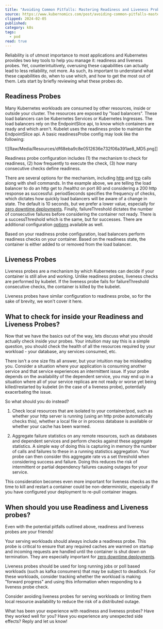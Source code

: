 ```yaml
---
title: "Avoiding Common Pitfalls: Mastering Readiness and Liveness Probes in Kubernetes."
source: https://www.kubernomics.com/post/avoiding-common-pitfalls-mastering-readiness-and-liveness-probes-in-kubernetes
clipped: 2024-02-05
published: 
category: k8s
tags:
  - pod
read: true
---
```


Reliability is of utmost importance to most applications and Kubernetes provides two key tools to help you manage it: readiness and liveness probes. Yet, counterintuitively, overusing these capabilities can actually lead to less reliability, not more. As such, its important to understand what these capabilities do, when to use which, and how to get the most out of them. Lets start by briefly reviewing what these probes do.

## Readiness Probes

Many Kubernetes workloads are consumed by other resources, inside or outside your cluster. The resources are exposed by "load balancers". These load balancers can be Kubernetes Services or Kubernetes Ingresses. The load balancers rely on the EndpointSlice api, to know which containers are ready and which aren't. Kubelet uses the readiness probe to maintain the EndpointSlice api. A basic readinessProbe config may look like the following:

![[Raw/Media/Resources/df68eba9c8e0512636e732f06a391ae8_MD5.png]]

Readiness probe configuration includes (1) the mechanism to check for readiness, (2) how frequently to execute the check, (3) how many consecutive checks define readiness.

There are several options for the mechanism, including [http](https://kubernetes.io/docs/tasks/configure-pod-container/configure-liveness-readiness-startup-probes/#http-probes) and [tcp](https://kubernetes.io/docs/tasks/configure-pod-container/configure-liveness-readiness-startup-probes/#define-a-tcp-liveness-probe) calls along with shell commands. In the example above, we are telling the load balancer to do an http get to /healthz on port 80 and considering a 200 http response as successful. periodSeconds specifies the frequency of checks, which dictates how quickly load balancers will be aware of a change in state. The default is 10 seconds, but we prefer a lower value, especially for [zero downtime deployments](https://www.kubernomics.com/post/achieving-zero-downtime-deployments-understanding-pod-startup-and-rolling-updates). Finally, failureThreshold dictates the number of consecutive failures before considering the container not ready. There is a successThreshold which is the same, but for successes. There are additional configuration [options](https://kubernetes.io/docs/tasks/configure-pod-container/configure-liveness-readiness-startup-probes/#configure-probes) available as well.

Based on your readiness probe configuration, load balancers perform readiness checks on your container. Based on the readiness state, the container is either added to or removed from the load balancer.

## Liveness Probes

Liveness probes are a mechanism by which Kubernetes can decide if your container is still alive and working. Unlike readiness probes, liveness checks are performed by kubelet. If the liveness probe fails for failureThreshold consecutive checks, the container is killed by the kubelet.

Liveness probes have similar configuration to readiness probe, so for the sake of brevity, we won't cover it here.

## What to check for inside your Readiness and Liveness Probes?

Now that we have the basics out of the way, lets discuss what you should actually check inside your probes. Your intuition may say this is a simple question, you should check the health of all the resources required by your workload - your database, any services consumed, etc.

There isn't a one size fits all answer, but your intuition may be misleading you. Consider a situation where your application is consuming another service and that service experiences an intermittent issue. If your probe depends on the availability of the dependent service, you may end up in a situation where all of your service replicas are not ready or worse yet being killed/restarted by kubelet (in the case of a liveness probe), potentially exacerbating the issue.

So what should you do instead?

1.  Check local resources that are isolated to your container/pod, such as whether your http server is running (using an http probe automatically checks this), whether a local file or in process database is available or whether your cache has been warmed.
    
2.  Aggregate failure statistics on any remote resources, such as databases and dependent services and perform checks against these aggregate statistics. A simple way of doing this is capturing in memory the number of calls and failures to these in a running statistics aggregation. Your probe can then consider this aggregate rate vs a set threshold when considering success and failure. Doing this reduces the risk of intermittent or partial dependency failures causing outages for your service.
    

This consideration becomes even more important for liveness checks as the time to kill and restart a container could be non-deterministic, especially if you have configured your deployment to re-pull container images.

## When should you use Readiness and Liveness probes?

Even with the potential pitfalls outlined above, readiness and liveness probes are your friends!

Your serving workloads should always include a readiness probe. This probe is critical to ensure that any required caches are warmed on startup and incoming requests are handled until the container is shut down on termination. They are especially important for [zero downtime deployments](https://www.kubernomics.com/post/achieving-zero-downtime-deployments-understanding-pod-startup-and-rolling-updates).

Liveness probes should be used for long running jobs or poll based workloads (such as kafka consumers) that may be subject to deadlock. For these workloads, consider tracking whether the workload is making "forward progress" and using this information when responding to a liveness probe check.

Consider avoiding liveness probes for serving workloads or limiting them local resource availability to reduce the risk of a distributed outage.

What has been your experience with readiness and liveness probes? Have they worked well for you? Have you experience any unexpected side effects? Reply and let us know!